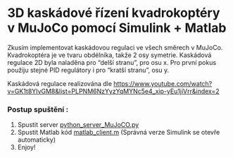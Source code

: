 # 3D kaskádové řízení kvadrokoptéry v MuJoCo pomocí Simulink + Matlab

Zkusím implementovat kaskádovou regulaci ve všech směrech v MuJoCo. 
Kvadrokoptéra je ve tvaru obdélníka, takže 2 osy symetrie. 
Kaskádová regulace 2D byla naladěna pro “delší stranu”, pro osu x. 
Pro první pokus použiju stejné PID regulátory i pro “kratší stranu”, osu y.

Kaskádová regulace realizována dle
https://www.youtube.com/watch?v=GK1t8YIvGM8&list=PLPNM6NzYyzYqMYNc5e4_xip-yEu1jiVrr&index=2


### Postup spuštění :
1.	Spustit server [python_server_MuJoCO.py](python_server_MuJoCO.py)
2.	Spustit Matlab kód [matlab_client.m](matlab_client.m) (Správná verze Simulink se otevře automaticky)
3.	Enjoy!